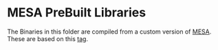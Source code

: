 # MESA PreBuilt Libraries

The Binaries in this folder are compiled from a custom version of [MESA](https://github.com/aerisarn/mesa-uwp). 
These are based on this [tag](https://github.com/aerisarn/mesa-uwp/releases/tag/alpha-2-resfix).
